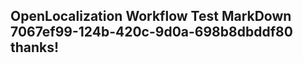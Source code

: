 <properties
ms.topic="hero-topic"
ms.test1="hero-topic"
ms.test2="test"/>

## OpenLocalization Workflow Test MarkDown 7067ef99-124b-420c-9d0a-698b8dbddf80 thanks!
<!--HONumber=Mar16_HO3-->
